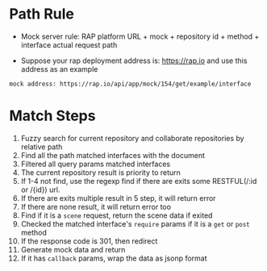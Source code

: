 # Path Rule

- Mock server rule: RAP platform URL + mock + repository id + method + interface actual request path

- Suppose your rap deployment address is: https://rap.io and use this address as an example

```
mock address: https://rap.io/api/app/mock/154/get/example/interface

```
# Match Steps

1. Fuzzy search for current repository and collaborate repositories by relative path
2. Find all the path matched interfaces with the document
3. Filtered all query params matched interfaces
4. The current repository result is priority to return
5. If 1-4 not find, use the regexp find if there are exits some RESTFUL(/:id or /{id}) url.
6. If there are exits multiple result in 5 step, it will return error
7. If there are none result, it will return error too
8. Find if it is a `scene` request, return the scene data if exited
9. Checked the matched interface's `require` params if it is a `get` or `post` method
10. If the response code is 301, then redirect
11. Generate mock data and return
12. If it has `callback` params, wrap the data as jsonp format


